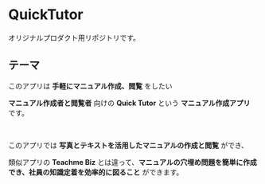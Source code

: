 # QuickTutor
オリジナルプロダクト用リポジトリです。

## テーマ
このアプリは **手軽にマニュアル作成、閲覧** をしたい

**マニュアル作成者と閲覧者** 向けの **Quick Tutor** という **マニュアル作成アプリ** です。  

<br>

このアプリでは **写真とテキストを活用したマニュアルの作成と閲覧** ができ、

類似アプリの **Teachme Biz** とは違って、**マニュアルの穴埋め問題を簡単に作成でき、社員の知識定着を効率的に図ること** ができます。

